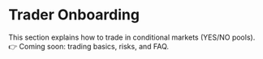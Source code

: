 # Trader Onboarding

This section explains how to trade in conditional markets (YES/NO pools).  
👉 Coming soon: trading basics, risks, and FAQ.

